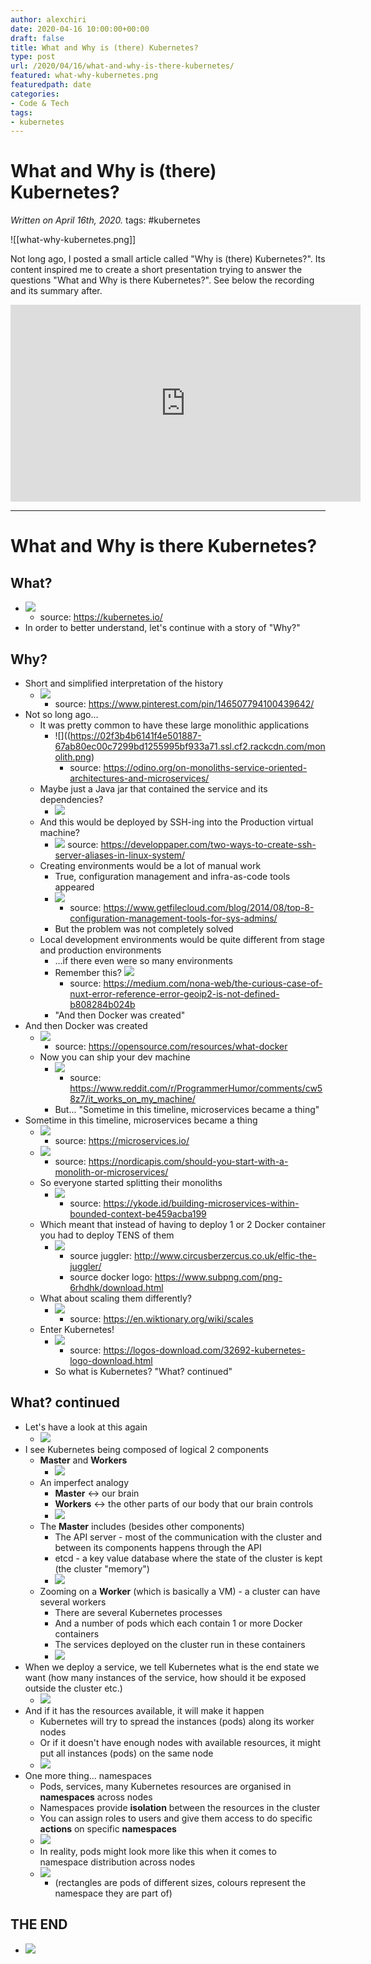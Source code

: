 ```yaml
---
author: alexchiri
date: 2020-04-16 10:00:00+00:00
draft: false
title: What and Why is (there) Kubernetes?
type: post
url: /2020/04/16/what-and-why-is-there-kubernetes/
featured: what-why-kubernetes.png
featuredpath: date
categories:
- Code & Tech
tags:
- kubernetes
---
```

# What and Why is (there) Kubernetes?

*Written on April 16th, 2020.*
tags: #kubernetes 

![[what-why-kubernetes.png]]

Not long ago, I posted a small article called "Why is (there) Kubernetes?". Its content inspired me to create a short presentation trying to answer the questions "What and Why is there Kubernetes?". See below the recording and its summary after.

<iframe width="560" height="315" src="https://www.youtube-nocookie.com/embed/vsf2nfFxkZs" frameborder="0" allow="accelerometer; autoplay; encrypted-media; gyroscope; picture-in-picture" allowfullscreen></iframe>

---

# What and Why is there Kubernetes?

## What?
- ![](https://02f3b4b6141f4e501887-67ab80ec00c7299bd1255995bf933a71.ssl.cf2.rackcdn.com/kubernetes-official-definition.png)
    - source: https://kubernetes.io/
- In order to better understand, let's continue with a story of "Why?"
## Why?
- Short and simplified interpretation of the history
    - ![](https://02f3b4b6141f4e501887-67ab80ec00c7299bd1255995bf933a71.ssl.cf2.rackcdn.com/short-simplified-history.png)
        - source: https://www.pinterest.com/pin/146507794100439642/
- Not so long ago...
    - It was pretty common to have these large monolithic applications
        - ![]((https://02f3b4b6141f4e501887-67ab80ec00c7299bd1255995bf933a71.ssl.cf2.rackcdn.com/monolith.png)
            - source: https://odino.org/on-monoliths-service-oriented-architectures-and-microservices/
    - Maybe just a Java jar that contained the service and its dependencies?  
        - ![](https://02f3b4b6141f4e501887-67ab80ec00c7299bd1255995bf933a71.ssl.cf2.rackcdn.com/java-monolith.png)
    - And this would be deployed by SSH-ing into the Production virtual machine?
        - ![](https://02f3b4b6141f4e501887-67ab80ec00c7299bd1255995bf933a71.ssl.cf2.rackcdn.com/deploy-ssh.png)
            source: https://developpaper.com/two-ways-to-create-ssh-server-aliases-in-linux-system/
    - Creating environments would be a lot of manual work
        - True, configuration management and infra-as-code tools appeared
        - ![](https://02f3b4b6141f4e501887-67ab80ec00c7299bd1255995bf933a71.ssl.cf2.rackcdn.com/infra-as-code-tools.jpg)
            - source: https://www.getfilecloud.com/blog/2014/08/top-8-configuration-management-tools-for-sys-admins/
        - But the problem was not completely solved
    - Local development environments would be quite different from stage and production environments
        - ...if there even were so many environments
        - Remember this? ![](https://02f3b4b6141f4e501887-67ab80ec00c7299bd1255995bf933a71.ssl.cf2.rackcdn.com/works-on-my-machine.jpeg)
            - source: https://medium.com/nona-web/the-curious-case-of-nuxt-error-reference-error-geoip2-is-not-defined-b808284b024b
        - "And then Docker was created"
- And then Docker was created
    - ![](https://02f3b4b6141f4e501887-67ab80ec00c7299bd1255995bf933a71.ssl.cf2.rackcdn.com/what-is-docker.png)
        - source: https://opensource.com/resources/what-docker
    - Now you can ship your dev machine
        - ![](https://02f3b4b6141f4e501887-67ab80ec00c7299bd1255995bf933a71.ssl.cf2.rackcdn.com/ship-your-dev-machine-with-docker.png)
            - source: https://www.reddit.com/r/ProgrammerHumor/comments/cw58z7/it_works_on_my_machine/
        - But... "Sometime in this timeline, microservices became a thing"
- Sometime in this timeline, microservices became a thing
    - ![](https://02f3b4b6141f4e501887-67ab80ec00c7299bd1255995bf933a71.ssl.cf2.rackcdn.com/microservices-definition.png)
        - source: https://microservices.io/
    - ![](https://02f3b4b6141f4e501887-67ab80ec00c7299bd1255995bf933a71.ssl.cf2.rackcdn.com/monolith-vs-microservices.png)
        - source: https://nordicapis.com/should-you-start-with-a-monolith-or-microservices/
    - So everyone started splitting their monoliths
        - ![](https://02f3b4b6141f4e501887-67ab80ec00c7299bd1255995bf933a71.ssl.cf2.rackcdn.com/microservices-everywhere.png)
            - source: https://ykode.id/building-microservices-within-bounded-context-be459acba199
    - Which meant that instead of having to deploy 1 or 2 Docker container you had to deploy TENS of them
        - ![](https://02f3b4b6141f4e501887-67ab80ec00c7299bd1255995bf933a71.ssl.cf2.rackcdn.com/juggle-with-docker-containers.png)
            - source juggler: http://www.circusberzercus.co.uk/elfic-the-juggler/
            - source docker logo: https://www.subpng.com/png-6rhdhk/download.html
    - What about scaling them differently?
        - ![](https://02f3b4b6141f4e501887-67ab80ec00c7299bd1255995bf933a71.ssl.cf2.rackcdn.com/scale.png)
            - source: https://en.wiktionary.org/wiki/scales
    - Enter Kubernetes!
        - ![](https://02f3b4b6141f4e501887-67ab80ec00c7299bd1255995bf933a71.ssl.cf2.rackcdn.com/kubernetes-logo.png)
            - source: https://logos-download.com/32692-kubernetes-logo-download.html
        - So what is Kubernetes? "What? continued"
## What? continued
- Let's have a look at this again
    - ![](https://02f3b4b6141f4e501887-67ab80ec00c7299bd1255995bf933a71.ssl.cf2.rackcdn.com/kubernetes-official-definition.png)
- I see Kubernetes being composed of logical 2 components
    - **Master** and **Workers**
        - ![](https://02f3b4b6141f4e501887-67ab80ec00c7299bd1255995bf933a71.ssl.cf2.rackcdn.com/master-and-workers.png)
    - An imperfect analogy 
        - **Master** <-> our brain
        - **Workers** <-> the other parts of our body that our brain controls
        - ![](https://02f3b4b6141f4e501887-67ab80ec00c7299bd1255995bf933a71.ssl.cf2.rackcdn.com/master-and-workers-analogy.png)
    - The **Master** includes (besides other components)
        - The API server - most of the communication with the cluster and between its components happens through the API
        - etcd - a key value database where the state of the cluster is kept (the cluster "memory")
        - ![](https://02f3b4b6141f4e501887-67ab80ec00c7299bd1255995bf933a71.ssl.cf2.rackcdn.com/kubernetes-master.png)
    - Zooming on a **Worker** (which is basically a VM) - a cluster can have several workers
        - There are several Kubernetes processes
        - And a number of pods which each contain 1 or more Docker containers
        - The services deployed on the cluster run in these containers
        - ![](https://02f3b4b6141f4e501887-67ab80ec00c7299bd1255995bf933a71.ssl.cf2.rackcdn.com/kubernetes-worker.png)
- When we deploy a service, we tell Kubernetes what is the end state we want (how many instances of the service, how should it be exposed outside the cluster etc.)
    - ![](https://02f3b4b6141f4e501887-67ab80ec00c7299bd1255995bf933a71.ssl.cf2.rackcdn.com/kubernetes-deploy-service.png)
- And if it has the resources available, it will make it happen
    - Kubernetes will try to spread the instances (pods) along its worker nodes
    - Or if it doesn't have enough nodes with available resources, it might put all instances (pods) on the same node
    - ![](https://02f3b4b6141f4e501887-67ab80ec00c7299bd1255995bf933a71.ssl.cf2.rackcdn.com/deployed-service-kubernetes.png)
- One more thing... namespaces
    - Pods, services, many Kubernetes resources are organised in __namespaces__ across nodes
    - Namespaces provide __isolation__ between the resources in the cluster
    - You can assign roles to users and give them access to do specific __actions__ on specific __namespaces__
    - ![](https://02f3b4b6141f4e501887-67ab80ec00c7299bd1255995bf933a71.ssl.cf2.rackcdn.com/kubernetes-namespaces-simple.png)
    - In reality, pods might look more like this when it comes to namespace distribution across nodes 
    - ![](https://02f3b4b6141f4e501887-67ab80ec00c7299bd1255995bf933a71.ssl.cf2.rackcdn.com/kubernetes-pods-namespaces.png)
        - (rectangles are pods of different sizes, colours represent the namespace they are part of)
## THE END
- ![](https://media.giphy.com/media/DAtJCG1t3im1G/giphy.gif)
